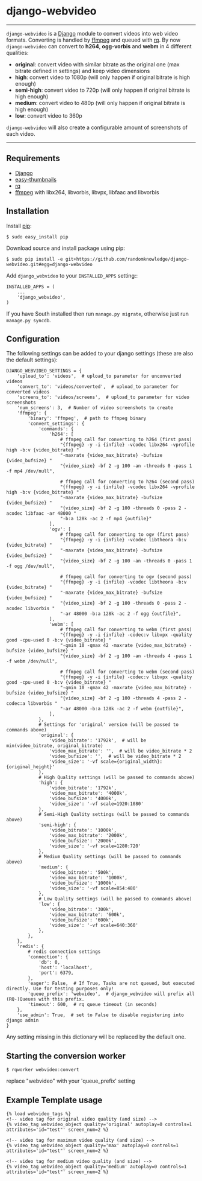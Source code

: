 # django-webvideo
___
`django-webvideo` is a [Django](https://www.djangoproject.com/) module to convert videos into web video formats.
Converting is handled by [ffmpeg](http://www.ffmpeg.org/) and queued with [rq](http://python-rq.org/).
By now `django-webvideo` can convert to **h264**, **ogg-vorbis** and **webm** in 4 different qualities:
* **original**: convert video with similar bitrate as the original one (max bitrate defined in settings) and keep video dimensions
* **high**: convert video to 1080p (will only happen if original bitrate is high enough)
* **semi-high**: convert video to 720p (will only happen if original bitrate is high enough)
* **medium**: convert video to 480p (will only happen if original bitrate is high enough)
* **low**: convert video to 360p

`django-webvideo` will also create a configurable amount of screenshots of each video.

____
## Requirements
* [Django](https://www.djangoproject.com/)
* [easy-thumbnails](https://github.com/SmileyChris/easy-thumbnails)
* [rq](http://python-rq.org/)
* [ffmpeg](http://www.ffmpeg.org/) with libx264, libvorbis, libvpx, libfaac and libvorbis

## Installation

Install [pip](http://pypi.python.org/pypi/pip):

```console
$ sudo easy_install pip
```

Download source and install package using pip:

```console
$ sudo pip install -e git+https://github.com/randomknowledge/django-webvideo.git#egg=django-webvideo
```

Add ``django_webvideo`` to your ``INSTALLED_APPS`` setting::

    INSTALLED_APPS = (
        ...
        'django_webvideo',
    )

If you have South installed then run ``manage.py migrate``,
otherwise just run ``manage.py syncdb``.

## Configuration

The following settings can be added to your django settings (these are also the default settings):

    DJANGO_WEBVIDEO_SETTINGS = {
        'upload_to': 'videos',  # upload_to parameter for unconverted videos
        'convert_to': 'videos/converted',  # upload_to parameter for converted videos
        'screens_to': 'videos/screens',  # upload_to parameter for video screenshots
        'num_screens': 3,  # Number of video screenshots to create
        'ffmpeg': {
            'binary': 'ffmpeg',  # path to ffmpeg binary
            'convert_settings': {
                'commands': {
                    'h264': [
                        # ffmpeg call for converting to h264 (first pass)
                        "{ffmpeg} -y -i {infile} -vcodec libx264 -vprofile high -b:v {video_bitrate} "
                        "-maxrate {video_max_bitrate} -bufsize {video_bufsize} "
                        "{video_size} -bf 2 -g 100 -an -threads 0 -pass 1 -f mp4 /dev/null",

                        # ffmpeg call for converting to h264 (second pass)
                        "{ffmpeg} -y -i {infile} -vcodec libx264 -vprofile high -b:v {video_bitrate} "
                        "-maxrate {video_max_bitrate} -bufsize {video_bufsize} "
                        "{video_size} -bf 2 -g 100 -threads 0 -pass 2 -acodec libfaac -ar 48000 "
                        "-b:a 128k -ac 2 -f mp4 {outfile}"
                    ],
                    'ogv': [
                        # ffmpeg call for converting to ogv (first pass)
                        "{ffmpeg} -y -i {infile} -vcodec libtheora -b:v {video_bitrate} "
                        "-maxrate {video_max_bitrate} -bufsize {video_bufsize} "
                        "{video_size} -bf 2 -g 100 -an -threads 0 -pass 1 -f ogg /dev/null",

                        # ffmpeg call for converting to ogv (second pass)
                        "{ffmpeg} -y -i {infile} -vcodec libtheora -b:v {video_bitrate} "
                        "-maxrate {video_max_bitrate} -bufsize {video_bufsize} "
                        "{video_size} -bf 2 -g 100 -threads 0 -pass 2 -acodec libvorbis "
                        "-ar 48000 -b:a 128k -ac 2 -f ogg {outfile}",
                    ],
                    'webm': [
                        # ffmpeg call for converting to webm (first pass)
                        "{ffmpeg} -y -i {infile} -codec:v libvpx -quality good -cpu-used 0 -b:v {video_bitrate} "
                        "-qmin 10 -qmax 42 -maxrate {video_max_bitrate} -bufsize {video_bufsize} "
                        "{video_size} -bf 2 -g 100 -an -threads 4 -pass 1 -f webm /dev/null",

                        # ffmpeg call for converting to webm (second pass)
                        "{ffmpeg} -y -i {infile} -codec:v libvpx -quality good -cpu-used 0 -b:v {video_bitrate} "
                        "-qmin 10 -qmax 42 -maxrate {video_max_bitrate} -bufsize {video_bufsize} "
                        "{video_size} -bf 2 -g 100 -threads 4 -pass 2 -codec:a libvorbis "
                        "-ar 48000 -b:a 128k -ac 2 -f webm {outfile}",
                    ],
                },
                # Settings for 'original' version (will be passed to commands above)
                'original': {
                    'video_bitrate': '1792k',  # will be min(video_bitrate, original_bitrate)
                    'video_max_bitrate': '',  # will be video_bitrate * 2
                    'video_bufsize': '',  # will be video_bitrate * 2
                    'video_size': '-vf scale={original_width}:{original_height}'
                },
                # High Quality settings (will be passed to commands above)
                'high': {
                    'video_bitrate': '1792k',
                    'video_max_bitrate': '4000k',
                    'video_bufsize': '4000k',
                    'video_size': '-vf scale=1920:1080'
                },
                # Semi-High Quality settings (will be passed to commands above)
                'semi-high': {
                    'video_bitrate': '1000k',
                    'video_max_bitrate': '2000k',
                    'video_bufsize': '2000k',
                    'video_size': '-vf scale=1280:720'
                },
                # Medium Quality settings (will be passed to commands above)
                'medium': {
                    'video_bitrate': '500k',
                    'video_max_bitrate': '1000k',
                    'video_bufsize': '1000k',
                    'video_size': '-vf scale=854:480'
                },
                # Low Quality settings (will be passed to commands above)
                'low': {
                    'video_bitrate': '300k',
                    'video_max_bitrate': '600k',
                    'video_bufsize': '600k',
                    'video_size': '-vf scale=640:360'
                },
            },
        },
        'redis': {
            # redis connection settings
            'connection': {
                'db': 0,
                'host': 'localhost',
                'port': 6379,
            },
            'eager': False,  # If True, Tasks are not queued, but executed directly. Use for testing purposes only!
            'queue_prefix': 'webvideo',  # django_webvideo will prefix all (RQ-)Queues with this prefix.
            'timeout': 600,  # rq queue timeout (in seconds)
        },
        'use_admin': True,  # set to False to disable registering into django admin
    }

Any setting missing in this dictionary will be replaced by the default one.

## Starting the conversion worker
```console
$ rqworker webvideo:convert
```
replace "webvideo" with your 'queue_prefix' setting

## Example Template usage

    {% load webvideo_tags %}
    <!-- video tag for original video quality (and size) -->
    {% video_tag webvideo_object quality='original' autoplay=0 controls=1 attributes='id="test"' screen_num=2 %}

    <!-- video tag for maximum video quality (and size) -->
    {% video_tag webvideo_object quality='max' autoplay=0 controls=1 attributes='id="test"' screen_num=2 %}

    <!-- video tag for medium video quality (and size) -->
    {% video_tag webvideo_object quality='medium' autoplay=0 controls=1 attributes='id="test"' screen_num=2 %}